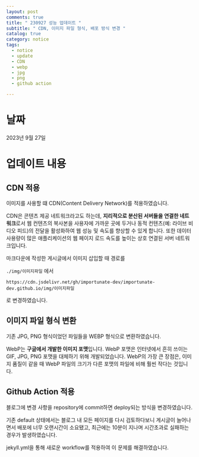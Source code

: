 ```yaml
---
layout: post
comments: true
title: " 230927 성능 업데이트 "
subtitle: " CDN, 이미지 파일 형식, 배포 방식 변경 "
catalog: true
category: notice
tags:
  - notice
  - update
  - CDN
  - webp
  - jpg
  - png
  - github action

---
```


# 날짜

2023년 9월 27일

# 업데이트 내용

## CDN 적용

이미지를 사용할 떄 CDN(Content Delivery Network)를 적용하였습니다. 

CDN은 콘텐츠 제공 네트워크라고도 하는데, **지리적으로 분산된 서버들을 연결한 네트워크**로서 웹 컨텐츠의 복사본을 사용자에 가까운 곳에 두거나 동적 컨텐츠(예: 라이브 비디오 피드)의 전달을 활성화하여 웹 성능 및 속도를 향상할 수 있게 합니다. 또한 데이터 사용량이 많은 애플리케이션의 웹 페이지 로드 속도를 높이는 상호 연결된 서버 네트워크입니다.

마크다운에 작성한 게시글에서 이미지 삽입할 때 경로를

`./img/이미지파일` 에서

`https://cdn.jsdelivr.net/gh/importunate-dev/importunate-dev.github.io/img/이미지파일`

로 변경하였습니다.

## 이미지 파일 형식 변환

기존 JPG, PNG 형식이었던 파일들을 WEBP 형식으로 변환하였습니다.

WebP는 **구글에서 개발한 이미지 포맷**입니다. WebP 포맷은 인터넷에서 흔히 쓰이는 GIF, JPG, PNG 포맷을 대체하기 위해 개발되었습니다. WebP의 가장 큰 장점은, 이미지 품질이 같을 때 WebP 파일의 크기가 다른 포맷의 파일에 비해 훨씬 작다는 것입니다.

## Github Action 적용

블로그에 변경 사항을 repository에 commit하면 deploy되는 방식을 변경하였습니다.

기존 default 상태에서는 블로그 내 모든 페이지를 다시 검토하다보니 게시글이 늘어나면서 배포에 너무 오랜시간이 소요됐고, 최근에는 10분이 지나며 시간초과로 실패하는 경우가 발생하였습니다.

jekyll.yml을 통해 새로운 workflow를 적용하여 이 문제를 해결하였습니다.